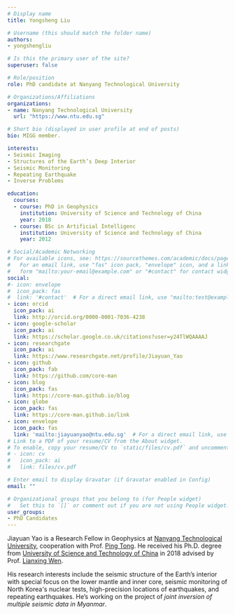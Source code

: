```yaml
---
# Display name
title: Yongsheng Liu

# Username (this should match the folder name)
authors:
- yongshengliu

# Is this the primary user of the site?
superuser: false

# Role/position
role: PhD candidate at Nanyang Technological University

# Organizations/Affiliations
organizations:
- name: Nanyang Technological University
  url: "https://www.ntu.edu.sg"

# Short bio (displayed in user profile at end of posts)
bio: MIGG member.

interests:
- Seismic Imaging
- Structures of the Earth’s Deep Interior
- Seismic Monitoring
- Repeating Earthquake
- Inverse Problems

education:
  courses:
  - course: PhD in Geophysics
    institution: University of Science and Technology of China
    year: 2018
  - course: BSc in Artificial Intelligenc
    institution: University of Science and Technology of China
    year: 2012

# Social/Academic Networking
# For available icons, see: https://sourcethemes.com/academic/docs/page-builder/#icons
#   For an email link, use "fas" icon pack, "envelope" icon, and a link in the
#   form "mailto:your-email@example.com" or "#contact" for contact widget.
social:
#- icon: envelope
#  icon_pack: fas
#  link: '#contact'  # For a direct email link, use "mailto:test@example.org".
- icon: orcid
  icon_pack: ai
  link: http://orcid.org/0000-0001-7036-4238
- icon: google-scholar
  icon_pack: ai
  link: https://scholar.google.co.uk/citations?user=y24TlWQAAAAJ
- icon: researchgate
  icon_pack: ai
  link: https://www.researchgate.net/profile/Jiayuan_Yao
- icon: github
  icon_pack: fab
  link: https://github.com/core-man
- icon: blog
  icon_pack: fas
  link: https://core-man.github.io/blog
- icon: globe
  icon_pack: fas
  link: https://core-man.github.io/link
- icon: envelope
  icon_pack: fas
  link: 'mailto:jiayuanyao@ntu.edu.sg'  # For a direct email link, use "mailto:test@example.org".
# Link to a PDF of your resume/CV from the About widget.
# To enable, copy your resume/CV to `static/files/cv.pdf` and uncomment the lines below.
# - icon: cv
#   icon_pack: ai
#   link: files/cv.pdf

# Enter email to display Gravatar (if Gravatar enabled in Config)
email: ""

# Organizational groups that you belong to (for People widget)
#   Set this to `[]` or comment out if you are not using People widget.
user_groups:
- PhD Candidates
---
```


Jiayuan Yao is a Research Fellow in Geophysics at [Nanyang Technological University](http://spms.ntu.edu.sg), cooperation with Prof. [Ping Tong](http://www.ntu.edu.sg/home/tongping). He received his Ph.D. degree from [University of Science and Technology of China](http://en.ustc.edu.cn) in 2018 advised by Prof. [Lianxing Wen](http://geophysics.geo.sunysb.edu/wen).

His research interests include the seismic structure of the Earth’s interior with special focus on the lower mantle and inner core, seismic monitoring of North Korea's nuclear tests, high-precision locations of earthquakes, and repeating earthquakes. He’s working on the project of *joint inversion of multiple seismic data in Myanmar*.
